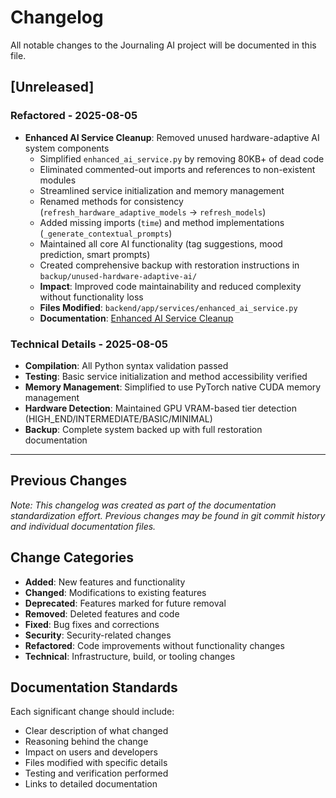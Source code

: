 # Changelog

All notable changes to the Journaling AI project will be documented in this file.

## [Unreleased]

### Refactored - 2025-08-05
- **Enhanced AI Service Cleanup**: Removed unused hardware-adaptive AI system components
  - Simplified `enhanced_ai_service.py` by removing 80KB+ of dead code
  - Eliminated commented-out imports and references to non-existent modules
  - Streamlined service initialization and memory management
  - Renamed methods for consistency (`refresh_hardware_adaptive_models` → `refresh_models`)
  - Added missing imports (`time`) and method implementations (`_generate_contextual_prompts`)
  - Maintained all core AI functionality (tag suggestions, mood prediction, smart prompts)
  - Created comprehensive backup with restoration instructions in `backup/unused-hardware-adaptive-ai/`
  - **Impact**: Improved code maintainability and reduced complexity without functionality loss
  - **Files Modified**: `backend/app/services/enhanced_ai_service.py`
  - **Documentation**: [Enhanced AI Service Cleanup](./docs/code/enhanced-ai-service-cleanup.md)

### Technical Details - 2025-08-05
- **Compilation**: All Python syntax validation passed
- **Testing**: Basic service initialization and method accessibility verified  
- **Memory Management**: Simplified to use PyTorch native CUDA memory management
- **Hardware Detection**: Maintained GPU VRAM-based tier detection (HIGH_END/INTERMEDIATE/BASIC/MINIMAL)
- **Backup**: Complete system backed up with full restoration documentation

---

## Previous Changes

*Note: This changelog was created as part of the documentation standardization effort. Previous changes may be found in git commit history and individual documentation files.*

## Change Categories

- **Added**: New features and functionality
- **Changed**: Modifications to existing features  
- **Deprecated**: Features marked for future removal
- **Removed**: Deleted features and code
- **Fixed**: Bug fixes and corrections
- **Security**: Security-related changes
- **Refactored**: Code improvements without functionality changes
- **Technical**: Infrastructure, build, or tooling changes

## Documentation Standards

Each significant change should include:
- Clear description of what changed
- Reasoning behind the change
- Impact on users and developers
- Files modified with specific details
- Testing and verification performed
- Links to detailed documentation

